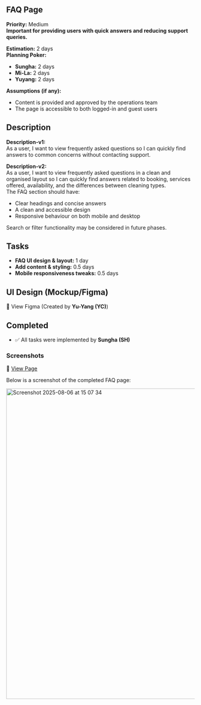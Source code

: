 ## FAQ Page  
**Priority:** Medium  
**Important for providing users with quick answers and reducing support queries.**

**Estimation:** 2 days  
**Planning Poker:**  
- **Sungha:** 2 days  
- **Mi-La:** 2 days  
- **Yuyang:** 2 days  

**Assumptions (if any):**  
- Content is provided and approved by the operations team  
- The page is accessible to both logged-in and guest users  

## Description  
**Description-v1:**  
As a user, I want to view frequently asked questions so I can quickly find answers to common concerns without contacting support.

**Description-v2:**  
As a user, I want to view frequently asked questions in a clean and organised layout so I can quickly find answers related to booking, services offered, availability, and the differences between cleaning types.  
The FAQ section should have:
- Clear headings and concise answers  
- A clean and accessible design  
- Responsive behaviour on both mobile and desktop  

Search or filter functionality may be considered in future phases.

## Tasks  
- **FAQ UI design & layout:** 1 day  
- **Add content & styling:** 0.5 days  
- **Mobile responsiveness tweaks:** 0.5 days  

## UI Design (Mockup/Figma)  
🔗 View Figma (Created by **Yu-Yang (YC)**)

## Completed  
- ✅ All tasks were implemented by **Sungha (SH)**  

### Screenshots  
🔗 [View Page](https://www.figma.com/proto/n42s1wX1D6KatzTybRvOqm/UI-CP3407?node-id=0-1&t=u24iLbJqg7FjxBzF-1 )

Below is a screenshot of the completed FAQ page:

<img width="1470" height="831" alt="Screenshot 2025-08-06 at 15 07 34" src="https://github.com/user-attachments/assets/733a2d72-bc1d-46ba-9ca6-8998b82e9abf" />
